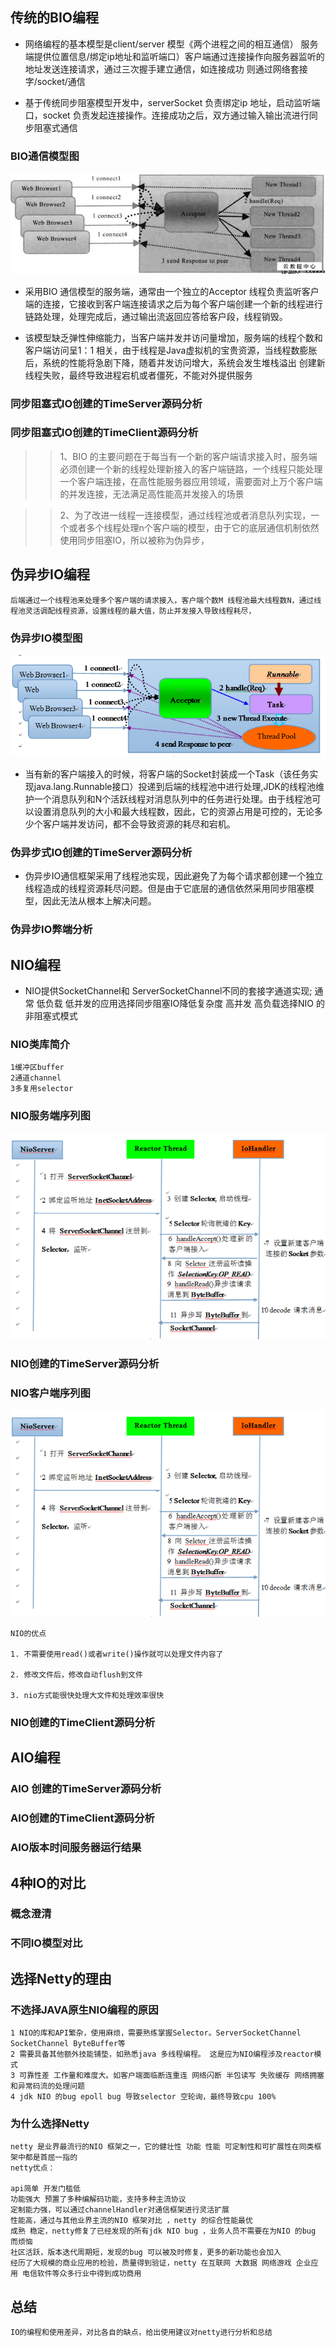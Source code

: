 ## 传统的BIO编程
   
* 网络编程的基本模型是client/server 模型《两个进程之间的相互通信） 服务端提供位置信息/绑定ip地址和监听端口）客户端通过连接操作向服务器监听的地址发送连接请求，通过三次握手建立通信，如连接成功 则通过网络套接字/socket/通信

* 基于传统同步阻塞模型开发中，serverSocket 负责绑定ip 地址，启动监听端口，socket 负责发起连接操作。连接成功之后，双方通过输入输出流进行同步阻塞式通信
   
   
### BIO通信模型图
![](同步阻塞io服务端通信模型.jpg)  

* 采用BIO 通信模型的服务端，通常由一个独立的Acceptor 线程负责监听客户端的连接，它接收到客户端连接请求之后为每个客户端创建一个新的线程进行链路处理，处理完成后，通过输出流返回应答给客户段，线程销毁。

* 该模型缺乏弹性伸缩能力，当客户端并发并访问量增加，服务端的线程个数和客户端访问呈1：1 相关，由于线程是Java虚拟机的宝贵资源，当线程数膨胀后，系统的性能将急剧下降，随着并发访问增大，系统会发生堆栈溢出 创建新线程失败，最终导致进程宕机或者僵死，不能对外提供服务


###  同步阻塞式IO创建的TimeServer源码分析

###  同步阻塞式IO创建的TimeClient源码分析
>>1、BIO 的主要问题在于每当有一个新的客户端请求接入时，服务端必须创建一个新的线程处理新接入的客户端链路，一个线程只能处理一个客户端连接，在高性能服务器应用领域，需要面对上万个客户端的并发连接，无法满足高性能高并发接入的场景

>>2、为了改进一线程一连接模型，通过线程池或者消息队列实现，一个或者多个线程处理n个客户端的模型，由于它的底层通信机制依然使用同步阻塞IO，所以被称为伪异步，

## 伪异步IO编程
	后端通过一个线程池来处理多个客户端的请求接入，客户端个数M 线程池最大线程数N，通过线程池灵活调配线程资源，设置线程的最大值，防止并发接入导致线程耗尽，

###  伪异步IO模型图
![](asyn-io.png)  
* 当有新的客户端接入的时候，将客户端的Socket封装成一个Task（该任务实现java.lang.Runnable接口）投递到后端的线程池中进行处理,JDK的线程池维护一个消息队列和N个活跃线程对消息队列中的任务进行处理。由于线程池可以设置消息队列的大小和最大线程数，因此，它的资源占用是可控的，无论多少个客户端并发访问，都不会导致资源的耗尽和宕机。 


###   伪异步式IO创建的TimeServer源码分析

* 伪异步IO通信框架采用了线程池实现，因此避免了为每个请求都创建一个独立线程造成的线程资源耗尽问题。但是由于它底层的通信依然采用同步阻塞模型，因此无法从根本上解决问题。
###  伪异步IO弊端分析

## NIO编程
* NIO提供SocketChannel和 ServerSocketChannel不同的套接字通道实现;
通常 低负载 低并发的应用选择同步阻塞IO降低复杂度  高并发 高负载选择NIO 的非阻塞式模式

###  NIO类库简介
	
	1缓冲区buffer
	2通道channel
	3多复用selector
###  NIO服务端序列图
![](NIO服务端序列图.png)  

###  NIO创建的TimeServer源码分析

### NIO客户端序列图
![](NIO客户端序列图.png) 

	NIO的优点
	
	1. 不需要使用read()或者write()操作就可以处理文件内容了

	2. 修改文件后，修改自动flush到文件

	3. nio方式能很快处理大文件和处理效率很快
### NIO创建的TimeClient源码分析

## AIO编程
### AIO 创建的TimeServer源码分析

### AIO创建的TimeClient源码分析
### AIO版本时间服务器运行结果
##  4种IO的对比
### 概念澄清
### 不同IO模型对比
## 选择Netty的理由
### 不选择JAVA原生NIO编程的原因
	1 NIO的库和API繁杂，使用麻烦，需要熟练掌握Selector。ServerSocketChannel SocketChannel ByteBuffer等
	2 需要具备其他额外技能铺垫，如熟悉java 多线程编程。 这是应为NIO编程涉及reactor模式
	3 可靠性差 工作量和难度大。如客户端面临断连重连 网络闪断 半包读写 失败缓存 网络拥塞 和异常码流的处理问题
	4 jdk NIO 的bug epoll bug 导致selector 空轮询，最终导致cpu 100%
### 为什么选择Netty
	netty 是业界最流行的NIO 框架之一，它的健壮性 功能 性能 可定制性和可扩展性在同类框架中都是首屈一指的
	netty优点：
	
	api简单 开发门槛低
	功能强大 预置了多种编解码功能，支持多种主流协议
	定制能力强，可以通过channelHandler对通信框架进行灵活扩展
	性能高，通过与其他业界主流的NIO 框架对比 ，netty 的综合性能最优
	成熟 稳定，netty修复了已经发现的所有jdk NIO bug ，业务人员不需要在为NIO 的bug 而烦恼
	社区活跃，版本迭代周期短，发现的bug 可以被及时修复，更多的新功能也会加入
	经历了大规模的商业应用的检验，质量得到验证，netty 在互联网 大数据 网络游戏 企业应用 电信软件等众多行业中得到成功商用
## 总结
	IO的编程和使用差异，对比各自的缺点，给出使用建议对netty进行分析和总结



